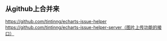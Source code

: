 ## 从github上合并来
https://github.com/tintinng/echarts-issue-helper
https://github.com/tintinng/echarts-issue-helper-server（图片上传功能的接口）